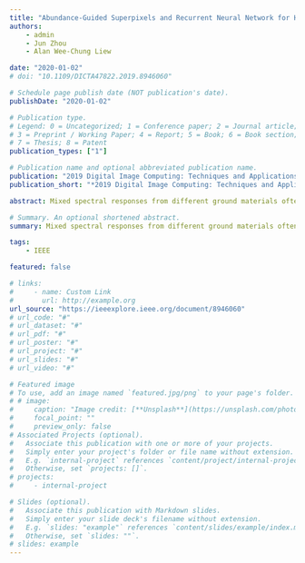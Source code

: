 ```yaml
---
title: "Abundance-Guided Superpixels and Recurrent Neural Network for Hyperspectral Image Classification"
authors:
    - admin
    - Jun Zhou
    - Alan Wee-Chung Liew

date: "2020-01-02"
# doi: "10.1109/DICTA47822.2019.8946060"

# Schedule page publish date (NOT publication's date).
publishDate: "2020-01-02"

# Publication type.
# Legend: 0 = Uncategorized; 1 = Conference paper; 2 = Journal article;
# 3 = Preprint / Working Paper; 4 = Report; 5 = Book; 6 = Book section;
# 7 = Thesis; 8 = Patent
publication_types: ["1"]

# Publication name and optional abbreviated publication name.
publication: "2019 Digital Image Computing: Techniques and Applications (DICTA)"
publication_short: "*2019 Digital Image Computing: Techniques and Applications (DICTA)*"

abstract: Mixed spectral responses from different ground materials often create confusions in complex remote sensing scenes and restrict classification performance. In this regard, unmixing approaches are being successfully carried out to decompose mixed pixels into a collection of spectral signatures. In this paper, we propose a method to integrate unmixing into a deep feature learning model in order to classify hyperspectral data. We propose to generate superpixels from the abundance estimations of the underlying materials of the image obtained from an unsupervised endmember extraction algorithm called vertex component analysis (VCA). The mean abundances of the superpixels are then used as features for a deep classifier. Our proposed deep model, formulated as a joint convolutional neural network and recurrent neural network, receives significant spectral-spatial information in the data to produce better and powerful features and achieve improved classification performance than several alternative methods.

# Summary. An optional shortened abstract.
summary: Mixed spectral responses from different ground materials often create confusions in complex remote sensing scenes and restrict classification performance. In this regard, unmixing approaches are being successfully carried out to decompose mixed pixels into a collection of spectral signatures. In this paper, we propose a method to integrate unmixing into a deep feature learning model in order to classify hyperspectral data. We propose to generate superpixels from the abundance estimations of the underlying materials of the image obtained from an unsupervised endmember extraction algorithm called vertex component analysis (VCA). The mean abundances of the superpixels are then used as features for a deep classifier. Our proposed deep model, formulated as a joint convolutional neural network and recurrent neural network, receives significant spectral-spatial information in the data to produce better and powerful features and achieve improved classification performance than several alternative methods.

tags:
    - IEEE

featured: false

# links:
#     - name: Custom Link
#       url: http://example.org
url_source: "https://ieeexplore.ieee.org/document/8946060"
# url_code: "#"
# url_dataset: "#"
# url_pdf: "#"
# url_poster: "#"
# url_project: "#"
# url_slides: "#"
# url_video: "#"

# Featured image
# To use, add an image named `featured.jpg/png` to your page's folder.
# # image:
#     caption: "Image credit: [**Unsplash**](https://unsplash.com/photos/pLCdAaMFLTE)"
#     focal_point: ""
#     preview_only: false
# Associated Projects (optional).
#   Associate this publication with one or more of your projects.
#   Simply enter your project's folder or file name without extension.
#   E.g. `internal-project` references `content/project/internal-project/index.md`.
#   Otherwise, set `projects: []`.
# projects:
#     - internal-project

# Slides (optional).
#   Associate this publication with Markdown slides.
#   Simply enter your slide deck's filename without extension.
#   E.g. `slides: "example"` references `content/slides/example/index.md`.
#   Otherwise, set `slides: ""`.
# slides: example
---
```


<!-- {{% callout note %}}
Click the _Cite_ button above to demo the feature to enable visitors to import publication metadata into their reference management software.
{{% /callout %}}

{{% callout note %}}
Create your slides in Markdown - click the _Slides_ button to check out the example.
{{% /callout %}}

Supplementary notes can be added here, including [code, math, and images](https://wowchemy.com/docs/writing-markdown-latex/). -->
